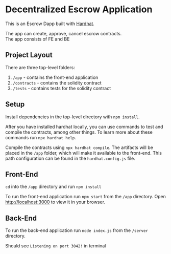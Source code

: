 # Decentralized Escrow Application

This is an Escrow Dapp built with [Hardhat](https://hardhat.org/).

The app can create, approve, cancel escrow contracts.  
The app consists of FE and BE

## Project Layout

There are three top-level folders:

1. `/app` - contains the front-end application
2. `/contracts` - contains the solidity contract
3. `/tests` - contains tests for the solidity contract

## Setup

Install dependencies in the top-level directory with `npm install`.

After you have installed hardhat locally, you can use commands to test and compile the contracts, among other things. To learn more about these commands run `npx hardhat help`.

Compile the contracts using `npx hardhat compile`. The artifacts will be placed in the `/app` folder, which will make it available to the front-end. This path configuration can be found in the `hardhat.config.js` file.

## Front-End

`cd` into the `/app` directory and run `npm install`

To run the front-end application run `npm start` from the `/app` directory. Open [http://localhost:3000](http://localhost:3000) to view it in your browser.

## Back-End 
To run the back-end application run `node index.js` from the `/server` directory. 

Should see `Listening on port 3042!` in terminal
